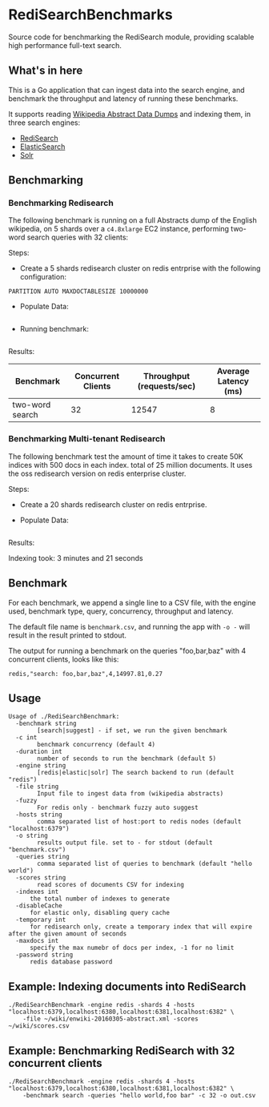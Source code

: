 # RediSearchBenchmarks

Source code for benchmarking the RediSearch module, providing scalable high performance full-text search.

## What's in here

This is a Go application that can ingest data into the search engine, and benchmark the throughput and latency of running these benchmarks.

It supports reading [Wikipedia Abstract Data Dumps](https://dumps.wikimedia.org/enwiki/latest/enwiki-latest-abstract.xml) and indexing them, in three search engines: 

* [RediSearch](https://github.com/RedisLabsModules/RediSearch)
* [ElasticSearch](https://www.elastic.co/)
* [Solr](http://lucene.apache.org/solr/)

## Benchmarking

### Benchmarking Redisearch
The following benchmark is running on a full Abstracts dump of the English wikipedia, on 5 shards over a `c4.8xlarge` EC2 instance, performing two-word search queries with 32 clients:

Steps:

* Create a 5 shards redisearch cluster on redis entrprise with the following configuration:
```
PARTITION AUTO MAXDOCTABLESIZE 10000000
```

* Populate Data:
```
```

* Running benchmark:
```
```
Results:

Benchmark | Concurrent Clients | Throughput (requests/sec) | Average Latency (ms)
--- | --- | --- | --- 
two-word search | 32 | 12547 | 8

### Benchmarking Multi-tenant Redisearch
The following benchmark test the amount of time it takes to create 50K indices with 500 docs in each index. total of 25 million documents. It uses the oss redisearch version on redis enterprise cluster.

Steps:

* Create a 20 shards redisearch cluster on redis entrprise.

* Populate Data:
```
```
Results:

Indexing took: 3 minutes and 21 seconds


## Benchmark

For each benchmark, we append a single line to a CSV file, with the engine used, benchmark type, query, concurrency, throughput and latency.

The default file name is `benchmark.csv`, and running the app with `-o -` will result in the result printed to stdout.

The output for running a benchmark on the queries "foo,bar,baz" with 4 concurrent clients, looks like this:

```
redis,"search: foo,bar,baz",4,14997.81,0.27
```

## Usage

```
Usage of ./RediSearchBenchmark:
  -benchmark string
    	[search|suggest] - if set, we run the given benchmark
  -c int
    	benchmark concurrency (default 4)
  -duration int
    	number of seconds to run the benchmark (default 5)
  -engine string
        [redis|elastic|solr] The search backend to run (default "redis")
  -file string
    	Input file to ingest data from (wikipedia abstracts)
  -fuzzy
    	For redis only - benchmark fuzzy auto suggest
  -hosts string
    	comma separated list of host:port to redis nodes (default "localhost:6379")
  -o string
    	results output file. set to - for stdout (default "benchmark.csv")
  -queries string
    	comma separated list of queries to benchmark (default "hello world")
  -scores string
    	read scores of documents CSV for indexing
  -indexes int
      the total number of indexes to generate
  -disableCache
      for elastic only, disabling query cache
  -temporary int
      for redisearch only, create a temporary index that will expire after the given amount of seconds
  -maxdocs int
      specify the max numebr of docs per index, -1 for no limit
  -password string
      redis database password
```

## Example: Indexing documents into RediSearch

```
./RediSearchBenchmark -engine redis -shards 4 -hosts "localhost:6379,localhost:6380,localhost:6381,localhost:6382" \
    -file ~/wiki/enwiki-20160305-abstract.xml -scores ~/wiki/scores.csv
```

## Example: Benchmarking RediSearch with 32 concurrent clients

```
./RediSearchBenchmark -engine redis -shards 4 -hosts "localhost:6379,localhost:6380,localhost:6381,localhost:6382" \
    -benchmark search -queries "hello world,foo bar" -c 32 -o out.csv
```

